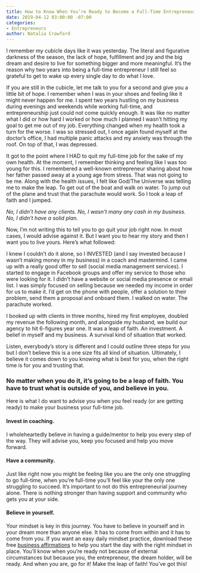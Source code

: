 ```yaml
---
title: How to Know When You’re Ready to Become a Full-Time Entrepreneur
date: 2019-04-12 03:00:00 -07:00
categories:
- Entrepreneurs
author: Natalia Crawford
---
```


I remember my cubicle days like it was yesterday. The literal and figurative darkness of the season, the lack of hope, fulfillment and joy and the big dream and desire to live for something bigger and more meaningful. It’s the reason why two years into being a full-time entrepreneur I still feel so grateful to get to wake up every single day to do what I love.
 
If you are still in the cubicle, let me talk to you for a second and give you a little bit of hope. I remember when I was in your shoes and feeling like it might never happen for me. I spent two years hustling on my business during evenings and weekends while working full-time, and entrepreneurship just could not come quickly enough. It was like no matter what I did or how hard I worked or how much I planned I wasn’t hitting my goal to get me out of my job. Everything changed when my health took a turn for the worse. I was so stressed out, I once again found myself at the doctor’s office, I had multiple panic attacks and my anxiety was through the roof. On top of that, I was depressed.
 
It got to the point where I HAD to quit my full-time job for the sake of my own health. At the moment, I remember thinking and feeling like I was too young for this. I remembered a well-known entrepreneur sharing about how her father passed away at a young age from stress. That was not going to be me. Along with the health issues, I felt like God/The Universe was telling me to make the leap. To get out of the boat and walk on water. To jump out of the plane and trust that the parachute would work. So I took a leap of faith and I jumped.
 
_No, I didn’t have any clients. No, I wasn’t many any cash in my business. No, I didn’t have a solid plan._
 
Now, I’m not writing this to tell you to go quit your job right now. In most cases, I would advise against it. But I want you to hear my story and then I want you to live yours. Here’s what followed:
 
I knew I couldn’t do it alone, so I INVESTED (and I say invested because I wasn’t making money in my business) in a coach and mastermind. I came up with a really good offer to sell (social media management services). I started to engage in Facebook groups and offer my service to those who were looking for it. I didn’t have a website or social media presence or email list. I was simply focused on selling because we needed my income in order for us to make it. I’d get on the phone with people, offer a solution to their problem, send them a proposal and onboard them. I walked on water. The parachute worked.
 
I booked up with clients in three months, hired my first employee, doubled my revenue the following month, and alongside my husband, we build our agency to hit 6-figures year one. It was a leap of faith. An investment. A belief in myself and my business. A survival kind of situation that worked.
 
Listen, everybody’s story is different and I could outline three steps for you but I don’t believe this is a one size fits all kind of situation. Ultimately, I believe it comes down to you knowing what is best for you, when the right time is for you and trusting that.

### No matter when you do it, it’s going to be a leap of faith. You have to trust what is outside of you, and believe in you.

Here is what I do want to advise you when you feel ready (or are getting ready) to make your business your full-time job.

#### Invest in coaching.

I wholeheartedly believe in having a guide/mentor to help you every step of the way. They will advise you, keep you focused and help you move forward.

#### Have a community.

Just like right now you might be feeling like you are the only one struggling to go full-time, when you’re full-time you’ll feel like your the only one struggling to succeed. It’s important to not do this entrepreneurial journey alone. There is nothing stronger than having support and community who gets you at your side.

#### Believe in yourself.

Your mindset is key in this journey. You have to believe in yourself and in your dream more than anyone else. It has to come from within and it has to come from you. If you want an easy daily mindset practice, download these free [business affirmations](https://socialbusinessbosses.com/freeresources) to help you start the day with the right mindset in place.
You’ll know when you’re ready not because of external circumstances but because you, the entrepreneur, the dream holder, will be ready. And when you are, go for it! Make the leap of faith! You’ve got this!